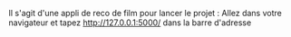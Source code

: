 Il s'agit d'une appli de reco de film
pour lancer le projet : Allez dans votre navigateur et tapez http://127.0.0.1:5000/ dans la barre d'adresse
